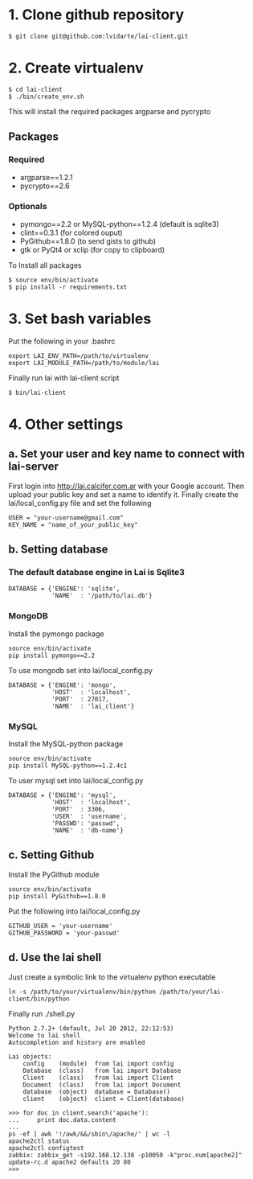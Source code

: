 # 1. Clone github repository

    $ git clone git@github.com:lvidarte/lai-client.git

# 2. Create virtualenv

    $ cd lai-client
    $ ./bin/create_env.sh

This will install the required packages argparse and pycrypto

## Packages

### Required

 * argparse==1.2.1
 * pycrypto==2.6

### Optionals

 * pymongo==2.2 or MySQL-python==1.2.4 (default is sqlite3)
 * clint==0.3.1 (for colored ouput)
 * PyGithub==1.8.0 (to send gists to github)
 * gtk or PyQt4 or xclip (for copy to clipboard)

To Install all packages

    $ source env/bin/activate
    $ pip install -r requirements.txt

# 3. Set bash variables

Put the following in your .bashrc

    export LAI_ENV_PATH=/path/to/virtualenv
    export LAI_MODULE_PATH=/path/to/module/lai

Finally run lai with lai-client script

    $ bin/lai-client

# 4. Other settings

## a. Set your user and key name to connect with lai-server

First login into http://lai.calcifer.com.ar with your Google account.
Then upload your public key and set a name to identify it.
Finally create the lai/local_config.py file and set the following

    USER = "your-username@gmail.com"
    KEY_NAME = "name_of_your_public_key"

## b. Setting database

### The default database engine in Lai is Sqlite3

    DATABASE = {'ENGINE': 'sqlite',
                'NAME'  : '/path/to/lai.db'}

### MongoDB

Install the pymongo package

    source env/bin/activate
    pip install pymongo==2.2

To use mongodb set into lai/local_config.py

    DATABASE = {'ENGINE': 'mongo',
                'HOST'  : 'localhost',
                'PORT'  : 27017,
                'NAME'  : 'lai_client'}

### MySQL

Install the MySQL-python package

    source env/bin/activate
    pip install MySQL-python==1.2.4c1

To user mysql set into lai/local_config.py

    DATABASE = {'ENGINE': 'mysql',
                'HOST'  : 'localhost',
                'PORT'  : 3306,
                'USER'  : 'username',
                'PASSWD': 'passwd',
                'NAME'  : 'db-name'}

## c. Setting Github

Install the PyGithub module

    source env/bin/activate
    pip install PyGithub==1.8.0

Put the following into lai/local_config.py

    GITHUB_USER = 'your-username'
    GITHUB_PASSWORD = 'your-passwd'

## d. Use the lai shell

Just create a symbolic link to the virtualenv python executable

    ln -s /path/to/your/virtualenv/bin/python /path/to/your/lai-client/bin/python

Finally run ./shell.py

    Python 2.7.2+ (default, Jul 20 2012, 22:12:53) 
    Welcome to lai shell
    Autocompletion and history are enabled
    
    Lai objects:
        config    (module)  from lai import config
        Database  (class)   from lai import Database
        Client    (class)   from lai import Client
        Document  (class)   from lai import Document
        database  (object)  database = Database()
        client    (object)  client = Client(database)
    
    >>> for doc in client.search('apache'):
    ...     print doc.data.content
    ... 
    ps -ef | awk '!/awk/&&/sbin\/apache/' | wc -l
    apache2ctl status
    apache2ctl configtest
    zabbix: zabbix_get -s192.168.12.138 -p10050 -k"proc.num[apache2]"
    update-rc.d apache2 defaults 20 80
    >>> 


    
